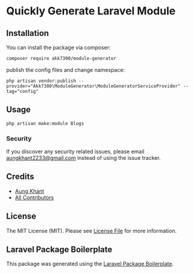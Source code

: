 # Quickly Generate Laravel Module

## Installation

You can install the package via composer:

```bash
composer require akk7300/module-generator
```

publish the config files and change namespace:

``` 
php artisan vendor:publish --provider="Akk7300\ModuleGenerator\ModuleGeneratorServiceProvider" --tag="config"
```

## Usage

```
php artisan make:module Blogs
```

### Security

If you discover any security related issues, please email aungkhant2233@gmail.com instead of using the issue tracker.

## Credits

-   [Aung Khant](https://github.com/akk7300)
-   [All Contributors](../../contributors)

## License

The MIT License (MIT). Please see [License File](LICENSE.md) for more information.

## Laravel Package Boilerplate

This package was generated using the [Laravel Package Boilerplate](https://laravelpackageboilerplate.com).
